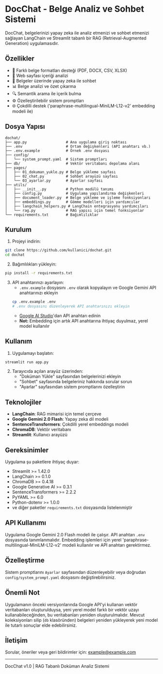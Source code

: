 # DocChat - Belge Analiz ve Sohbet Sistemi

DocChat, belgelerinizi yapay zeka ile analiz etmenizi ve sohbet etmenizi sağlayan LangChain ve Streamlit tabanlı bir RAG (Retrieval-Augmented Generation) uygulamasıdır.

## Özellikler

- 📄 Farklı belge formatları desteği (PDF, DOCX, CSV, XLSX)
- 🔗 Web sayfası içeriği analizi
- 💬 Belgeler üzerinde yapay zeka ile sohbet
- 📊 Belge analizi ve özet çıkarma
- 🔍 Semantik arama ile içerik bulma
- ⚙️ Özelleştirilebilir sistem promptları
- 🌐 Çokdilli destek ('paraphrase-multilingual-MiniLM-L12-v2' embedding modeli ile)

## Dosya Yapısı

```
dochat/
├── app.py                  # Ana uygulama giriş noktası
├── .env                    # Ortam değişkenleri (API anahtarı vb.)
├── .env.example            # Örnek .env dosyası
├── config/
│   └── system_prompt.yaml  # Sistem promptları
├── db/                     # Vektör veritabanı depolama alanı
├── pages/
│   ├── 01_dokuman_yukle.py # Belge yükleme sayfası
│   ├── 02_chat.py          # Sohbet arayüzü sayfası
│   └── 03_ayarlar.py       # Ayarlar sayfası
├── utils/
│   ├── __init__.py         # Python modülü tanımı
│   ├── config.py           # Uygulama yapılandırma değişkenleri
│   ├── document_loader.py  # Belge yükleme ve işleme fonksiyonları
│   ├── embeddings.py       # Gömme modelleri için yardımcılar
│   ├── langchain_helpers.py # LangChain entegrasyonu yardımcıları
│   └── rag.py              # RAG yapısı için temel fonksiyonlar
└── requirements.txt        # Bağımlılıklar
```

## Kurulum

1. Projeyi indirin:
```bash
git clone https://github.com/kullanici/dochat.git
cd dochat
```

2. Bağımlılıkları yükleyin:
```bash
pip install -r requirements.txt
```

3. API anahtarınızı ayarlayın:
   - `.env.example` dosyasını `.env` olarak kopyalayın ve Google Gemini API anahtarınızı ekleyin
   ```bash
   cp .env.example .env
   # .env dosyasını düzenleyerek API anahtarınızı ekleyin
   ```
   - [Google AI Studio](https://ai.google.dev/)'dan API anahtarı edinin
   - **Not:** Embedding için artık API anahtarına ihtiyaç duyulmaz, yerel model kullanılır

## Kullanım

1. Uygulamayı başlatın:
```bash
streamlit run app.py
```

2. Tarayıcıda açılan arayüz üzerinden:
   - "Doküman Yükle" sayfasından belgelerinizi ekleyin
   - "Sohbet" sayfasında belgeleriniz hakkında sorular sorun
   - "Ayarlar" sayfasından sistem promptlarını özelleştirin

## Teknolojiler

- **LangChain**: RAG mimarisi için temel çerçeve
- **Google Gemini 2.0 Flash**: Yapay zeka dil modeli
- **SentenceTransformers**: Çokdilli yerel embeddings modeli
- **ChromaDB**: Vektör veritabanı
- **Streamlit**: Kullanıcı arayüzü

## Gereksinimler

Uygulama şu paketlere ihtiyaç duyar:
- Streamlit >= 1.42.0
- LangChain >= 0.1.0
- ChromaDB >= 0.4.18
- Google Generative AI >= 0.3.1
- SentenceTransformers >= 2.2.2
- PyYAML >= 6.0
- Python-dotenv >= 1.0.0
- ve diğer paketler `requirements.txt` dosyasında listelenmiştir

## API Kullanımı

Uygulama Google Gemini 2.0 Flash modeli ile çalışır. API anahtarı `.env` dosyasında tanımlanmalıdır.
Embedding işlemleri için yerel 'paraphrase-multilingual-MiniLM-L12-v2' modeli kullanılır ve API anahtarı gerektirmez.

## Özelleştirme

Sistem promptlarını `Ayarlar` sayfasından düzenleyebilir veya doğrudan `config/system_prompt.yaml` dosyasını değiştirebilirsiniz.

## Önemli Not

Uygulamanın önceki versiyonlarında Google API'yi kullanan vektör veritabanları oluşturulduysa, yeni yerel model farklı bir vektör uzayı kullanabileceğinden, bu veritabanları yeniden oluşturulmalıdır. Mevcut koleksiyonları silip (`db` klasöründen) belgeleri yeniden yükleyerek yeni model ile tutarlı sonuçlar elde edebilirsiniz.

## İletişim

Sorular, öneriler veya geri bildirimler için: example@example.com

---

DocChat v1.0 | RAG Tabanlı Doküman Analiz Sistemi

